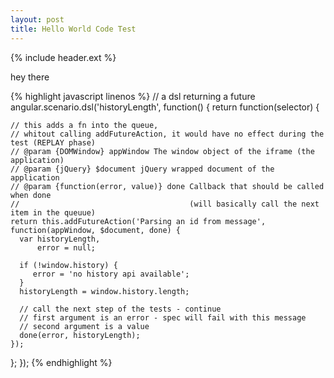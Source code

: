 ```yaml
---
layout: post
title: Hello World Code Test
---
```

{% include header.ext %}

hey there

{% highlight javascript linenos %}
// a dsl returning a future
angular.scenario.dsl('historyLength', function() {
  return function(selector) {

    // this adds a fn into the queue,
    // whitout calling addFutureAction, it would have no effect during the test (REPLAY phase)
    // @param {DOMWindow} appWindow The window object of the iframe (the application)
    // @param {jQuery} $document jQuery wrapped document of the application
    // @param {function(error, value)} done Callback that should be called when done
    //                                      (will basically call the next item in the queuue)
    return this.addFutureAction('Parsing an id from message', function(appWindow, $document, done) {
      var historyLength,
          error = null;

      if (!window.history) {
         error = 'no history api available';
      }
      historyLength = window.history.length;
 
      // call the next step of the tests - continue
      // first argument is an error - spec will fail with this message
      // second argument is a value
      done(error, historyLength);
    });
  };
});
{% endhighlight %}
